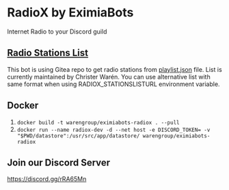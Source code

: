 # RadioX by EximiaBots
Internet Radio to your Discord guild

## [Radio Stations List](https://git.cwinfo.net/cwchristerw/radio)
This bot is using Gitea repo to get radio stations from [playlist.json](https://git.cwinfo.net/cwchristerw/radio/raw/branch/master/playlist.json) file. List is currently maintained by Christer Warén. You can use alternative list with same format when using RADIOX_STATIONSLISTURL environment variable.

## Docker
1. `docker build -t warengroup/eximiabots-radiox . --pull`
2. `docker run --name radiox-dev -d --net host -e DISCORD_TOKEN= -v "$PWD/datastore":/usr/src/app/datastore/ warengroup/eximiabots-radiox`

## Join our Discord Server
https://discord.gg/rRA65Mn
